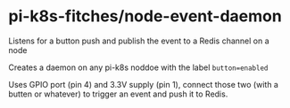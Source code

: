 # pi-k8s-fitches/node-event-daemon
Listens for a button push and publish the event to a Redis channel on a node

Creates a daemon on any pi-k8s noddoe with the label `button=enabled`

Uses GPIO port (pin 4) and 3.3V supply (pin 1), connect those two (with a butten or whatever) to trigger an event and push it to Redis.
